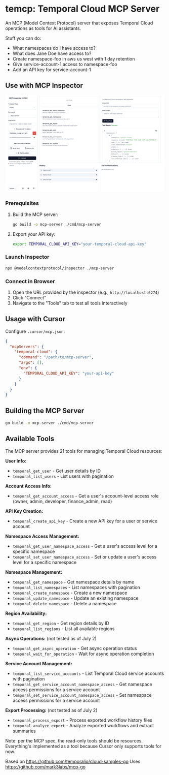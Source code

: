 # temcp: Temporal Cloud MCP Server

An MCP (Model Context Protocol) server that exposes Temporal Cloud operations as tools for AI assistants.

Stuff you can do:

  - What namespaces do I have access to?
  - What does Jane Doe have access to?
  - Create namespace-foo in aws us west with 1 day retention
  - Give service-account-1 access to namespace-foo
  - Add an API key for service-account-1

## Use with MCP Inspector

![MCP Inspector Interface](./mcp-inspector.png)

### Prerequisites
1. Build the MCP server:
   ```bash
   go build -o mcp-server ./cmd/mcp-server
   ```

2. Export your API key:
   ```bash
   export TEMPORAL_CLOUD_API_KEY="your-temporal-cloud-api-key"
   ```

### Launch Inspector
```bash
npx @modelcontextprotocol/inspector ./mcp-server
```

### Connect in Browser
1. Open the URL provided by the inspector (e.g., `http://localhost:6274`)
2. Click "Connect"
3. Navigate to the "Tools" tab to test all tools interactively

## Usage with Cursor

Configure `.cursor/mcp.json`:
```json
{
  "mcpServers": {
    "temporal-cloud": {
      "command": "/path/to/mcp-server",
      "args": [],
      "env": {
        "TEMPORAL_CLOUD_API_KEY": "your-api-key"
      }
    }
  }
}
```

## Building the MCP Server

```bash
go build -o mcp-server ./cmd/mcp-server
```

## Available Tools

The MCP server provides 21 tools for managing Temporal Cloud resources:

**User Info:**
- `temporal_get_user` - Get user details by ID
- `temporal_list_users` - List users with pagination

**Account Access Info:**
- `temporal_get_account_access` - Get a user's account-level access role (owner, admin, developer, finance_admin, read)

**API Key Creation:**
- `temporal_create_api_key` - Create a new API key for a user or service account

**Namespace Access Management:**
- `temporal_get_user_namespace_access` - Get a user's access level for a specific namespace
- `temporal_set_user_namespace_access` - Set or update a user's access level for a specific namespace

**Namespace Management:**
- `temporal_get_namespace` - Get namespace details by name
- `temporal_list_namespaces` - List namespaces with pagination
- `temporal_create_namespace` - Create a new namespace
- `temporal_update_namespace` - Update an existing namespace
- `temporal_delete_namespace` - Delete a namespace

**Region Availability:**
- `temporal_get_region` - Get region details by ID
- `temporal_list_regions` - List all available regions

**Async Operations:** (not tested as of July 2)
- `temporal_get_async_operation` - Get async operation status
- `temporal_wait_for_operation` - Wait for async operation completion

**Service Account Management:**
- `temporal_list_service_accounts` - List Temporal Cloud service accounts with pagination
- `temporal_get_service_account_namespace_access` - Get namespace access permissions for a service account
- `temporal_set_service_account_namespace_access` - Set namespace access permissions for a service account

**Export Processing:** (not tested as of July 2)
- `temporal_process_export` - Process exported workflow history files
- `temporal_analyze_export` - Analyze exported workflows and extract summaries

Note: per the MCP spec, the read-only tools should be resources. Everything's implemented as a tool because Cursor only supports tools for now.

Based on https://github.com/temporalio/cloud-samples-go
Uses https://github.com/mark3labs/mcp-go
